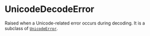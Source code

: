 # UnicodeDecodeError

Raised when a Unicode-related error occurs during decoding. It is a subclass of [`UnicodeError`](/exceptions/UnicodeError.md).

